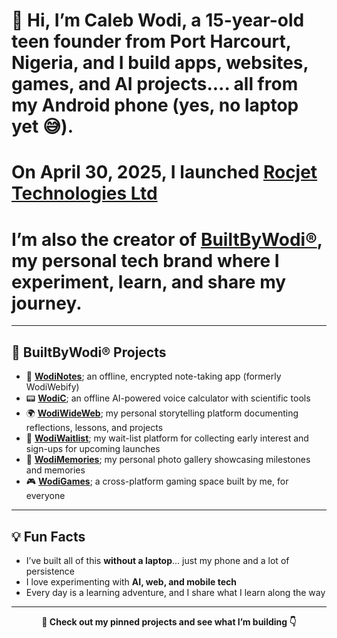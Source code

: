 # 👋 Hi, I’m Caleb Wodi, a **15-year-old teen founder** from Port Harcourt, Nigeria, and I build **apps, websites, games, and AI projects**.... all from my **Android phone** (yes, no laptop yet 😅).  

# On **April 30, 2025**, I launched **[Rocjet Technologies Ltd](https://github.com/Calchiwo/RocjetTechnologies)**  

# I’m also the creator of **[BuiltByWodi®](https://builtbywodi.netlify.app)**, my personal tech brand where I experiment, learn, and share my journey.  

---

## 🚀 BuiltByWodi® Projects

- 🔐 [**WodiNotes**](https://wodinotes.netlify.app); an offline, encrypted note-taking app (formerly WodiWebify)  
- 📟 [**WodiC**](https://wodic.netlify.app); an offline AI-powered voice calculator with scientific tools  
- 🌍 [**WodiWideWeb**](https://wodiwideweb.netlify.app); my personal storytelling platform documenting reflections, lessons, and projects  
- 🧪 [**WodiWaitlist**](https://wodiwaitlist.netlify.app); my wait-list platform for collecting early interest and sign-ups for upcoming launches  
- 📸 [**WodiMemories**](https://wodimemories.web.app); my personal photo gallery showcasing milestones and memories  
- 🎮 [**WodiGames**](https://wodigames.netlify.app); a cross-platform gaming space built by me, for everyone  

---

## 💡 Fun Facts

- I’ve built all of this **without a laptop**... just my phone and a lot of persistence  
- I love experimenting with **AI, web, and mobile tech**  
- Every day is a learning adventure, and I share what I learn along the way  

---

<p align="center"><strong>📌 Check out my pinned projects and see what I’m building 👇</strong></p>